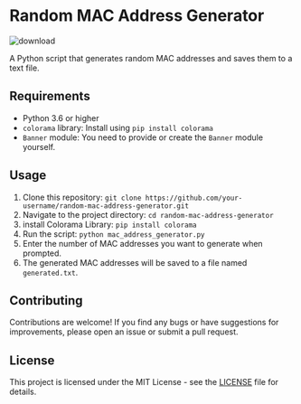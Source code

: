 # Random MAC Address Generator

![download](https://github.com/user-attachments/assets/7a76be9f-16f3-4980-97b3-b05ca4c43e1f)

A Python script that generates random MAC addresses and saves them to a text file.

## Requirements

- Python 3.6 or higher
- `colorama` library: Install using `pip install colorama`
- `Banner` module: You need to provide or create the `Banner` module yourself.

## Usage

1. Clone this repository: `git clone https://github.com/your-username/random-mac-address-generator.git`
2. Navigate to the project directory: `cd random-mac-address-generator`
3. install Colorama Library: `pip install colorama`
4. Run the script: `python mac_address_generator.py`
5. Enter the number of MAC addresses you want to generate when prompted.
6. The generated MAC addresses will be saved to a file named `generated.txt`.

## Contributing

Contributions are welcome! If you find any bugs or have suggestions for improvements, please open an issue or submit a pull request.

## License

This project is licensed under the MIT License - see the [LICENSE](LICENSE) file for details.
